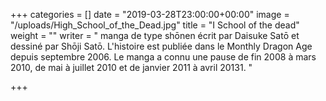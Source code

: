 +++
categories = []
date = "2019-03-28T23:00:00+00:00"
image = "/uploads/High_School_of_the_Dead.jpg"
title = "I School of the dead"
weight = ""
writer = " manga de type shōnen écrit par Daisuke Satō et dessiné par Shōji Satō. L'histoire est publiée dans le Monthly Dragon Age depuis septembre 2006. Le manga a connu une pause de fin 2008 à mars 2010, de mai à juillet 2010 et de janvier 2011 à avril 20131. "

+++
